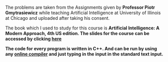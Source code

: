 The problems are taken from the Assignments given by <b>Professor Piotr Gmytrasiewicz</b> while teaching Artificial Intelligence at University of Illinois at Chicago and uploaded after taking his consent.

The book which I used to study for this course is <b>Artificial Intelligence: A Modern Approach, 4th US edition<b>. The slides for the course can be accessed by clicking [here](http://aima.eecs.berkeley.edu/slides-pdf/)

The code for every program is written in C++. And can be run by using any [online compiler](https://www.onlinegdb.com/online_c++_compiler) and just typing in the input in the standard text input.
